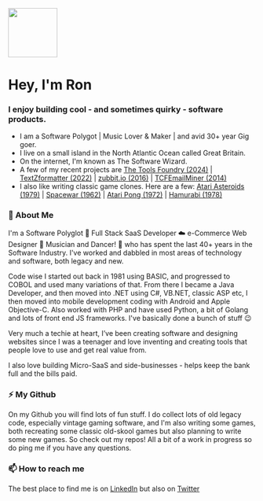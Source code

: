 <img src="" width="100" height="100">

# Hey, I'm Ron

### I enjoy building cool - and sometimes quirky - software products. ###

- I am a Software Polygot | Music Lover & Maker | and avid 30+ year Gig goer.
- I live on a small island in the North Atlantic Ocean called Great Britain.
- On the internet, I'm known as The Software Wizard.
- A few of my recent projects are [The Tools Foundry (2024)](https://thetoolsfoundry.com) | [TextZformatter (2022)](https://textzformatter.com) | [zubbit.io (2016)](https://zubbit.io) | [TCFEmailMiner (2014)](https://tcfemailminer.com)
- I also like writing classic game clones. Here are a few: [Atari Asteroids (1979)](https://ronperkins.com/asteroids) | [Spacewar (1962)](https://ronperkins.com/spacewar) | [Atari Pong (1972)](https://ronperkins.com/pong) | [Hamurabi (1978)](https://ronperkins.com/hamurabi)

### 💾 About Me

I'm a Software Polyglot 💾 Full Stack SaaS Developer ☁️ e-Commerce Web Designer 🎨 Musician and Dancer! 🎹 who has spent the last 40+ years in the Software Industry. I've worked and dabbled in most areas of technology and software, both legacy and new.

Code wise I started out back in 1981 using BASIC, and progressed to COBOL and used many variations of that. From there I became a Java Developer, and then moved into .NET using C#, VB.NET, classic ASP etc, I then moved into mobile development coding with Android and Apple Objective-C. Also worked with PHP and have used Python, a bit of Golang and lots of front end JS frameworks. I've basically done a bunch of stuff 😉

Very much a techie at heart, I’ve been creating software and designing websites since I was a teenager and love inventing and creating tools that people love to use and get real value from.

I also love building Micro-SaaS and side-businesses - helps keep the bank full and the bills paid.

### ⚡ My Github

On my Github you will find lots of fun stuff. I do collect lots of old legacy code, especially vintage gaming software, and I'm also writing some games, both recreating some classic old-skool games but also planning to write some new games. So check out my repos! All a bit of a work in progress so do ping me if you have any questions.

### 📫 How to reach me

The best place to find me is on [LinkedIn](https://linkedin.com/in/ronperkinsuk/) but also on [Twitter](https://twitter.com/ronperkins)
